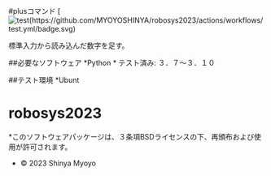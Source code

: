 #plusコマンド
[![test(https://github.com/MYOYOSHINYA/robosys2023/actions/workflows/test.yml/badge.svg)](https://github.com/MYOYOSHINYA/robosys2023/actions/workflows/test.yml)

標準入力から読み込んだ数字を足す。

##必要なソフトウェア
*Python
	* テスト済み: ３．７～３．１０

##テスト環境
*Ubunt

# robosys2023

*このソフトウェアパッケージは、３条項BSDライセンスの下、再頒布および使用が許可されます。
 * © 2023 Shinya Myoyo

